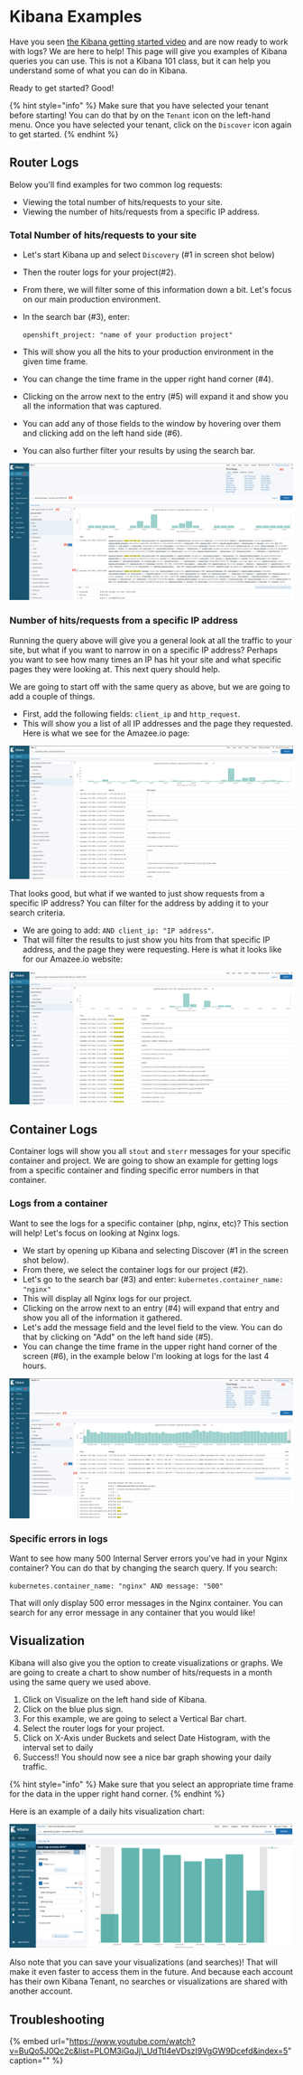 # Kibana Examples

Have you seen [the Kibana getting started video](https://www.elastic.co/webinars/getting-started-kibana) and are now ready to work with logs? We are here to help! This page will give you examples of Kibana queries you can use. This is not a Kibana 101 class, but it can help you understand some of what you can do in Kibana.

Ready to get started? Good!

{% hint style="info" %}
Make sure that you have selected your tenant before starting! You can do that by on the `Tenant` icon on the left-hand menu. Once you have selected your tenant, click on the `Discover` icon again to get started.
{% endhint %}

## Router Logs

Below you'll find examples for two common log requests:

* Viewing the total number of hits/requests to your site.
* Viewing the number of hits/requests from a specific IP address.

### Total Number of hits/requests to your site

* Let's start Kibana up and select `Discovery` \(\#1 in screen shot below\)
* Then the router logs for your project\(\#2\).
* From there, we will filter some of this information down a bit. Let's focus on our main production environment.
* In the search bar \(\#3\), enter:

  `openshift_project: "name of your production project"`

* This will show you all the hits to your production environment in the given time frame.
* You can change the time frame in the upper right hand corner \(\#4\).
* Clicking on the arrow next to the entry \(\#5\) will expand it and show you all the information that was captured.
* You can add any of those fields to the window by hovering over them and clicking add on the left hand side \(\#6\).
* You can also further filter your results by using the search bar.

![How to get the total number of hits/requests to your site in Kibana.](../.gitbook/assets/kibana_example1%20%282%29.png)

### Number of hits/requests from a specific IP address

Running the query above will give you a general look at all the traffic to your site, but what if you want to narrow in on a specific IP address? Perhaps you want to see how many times an IP has hit your site and what specific pages they were looking at. This next query should help.

We are going to start off with the same query as above, but we are going to add a couple of things.

* First, add the following fields: `client_ip` and `http_request`.
* This will show you a list of all IP addresses and the page they requested. Here is what we see for the Amazee.io page:

![All IP addresses and the page they requested.](../.gitbook/assets/kibana_example2%20%282%29%20%282%29.png)

That looks good, but what if we wanted to just show requests from a specific IP address? You can filter for the address by adding it to your search criteria.

* We are going to add: `AND client_ip: "IP address"`.
* That will filter the results to just show you hits from that specific IP address, and the page they were requesting. Here is what it looks like for our Amazee.io website:

![Hits from a specific IP address.](../.gitbook/assets/kibana_example3%20%282%29%20%281%29.png)

## Container Logs

Container logs will show you all `stout` and `sterr` messages for your specific container and project. We are going to show an example for getting logs from a specific container and finding specific error numbers in that container.

### Logs from a container

Want to see the logs for a specific container \(php, nginx, etc\)? This section will help! Let's focus on looking at Nginx logs.

* We start by opening up Kibana and selecting Discover \(\#1 in the screen shot below\).
* From there, we select the container logs for our project \(\#2\).
* Let's go to the search bar \(\#3\) and enter: `kubernetes.container_name: "nginx"`
* This will display all Nginx logs for our project.
* Clicking on the arrow next to an entry \(\#4\) will expand that entry and show you all of the information it gathered.
* Let's add the message field and the level field to the view. You can do that by clicking on "Add" on the left hand side \(\#5\).
* You can change the time frame in the upper right hand corner of the screen \(\#6\), in the example below I'm looking at logs for the last 4 hours.

![](../.gitbook/assets/kibana_example4%20%282%29.png)

### Specific errors in logs

Want to see how many 500 Internal Server errors you've had in your Nginx container? You can do that by changing the search query. If you search:

`kubernetes.container_name: "nginx" AND message: "500"`

That will only display 500 error messages in the Nginx container. You can search for any error message in any container that you would like!

## Visualization

Kibana will also give you the option to create visualizations or graphs. We are going to create a chart to show number of hits/requests in a month using the same query we used above.

1. Click on Visualize on the left hand side of Kibana.
2. Click on the blue plus sign.
3. For this example, we are going to select a Vertical Bar chart.
4. Select the router logs for your project.
5. Click on X-Axis under Buckets and select Date Histogram, with the interval set to daily
6. Success!! You should now see a nice bar graph showing your daily traffic.

{% hint style="info" %}
Make sure that you select an appropriate time frame for the data in the upper right hand corner.
{% endhint %}

Here is an example of a daily hits visualization chart:

![Daily hits visualization chart.](../.gitbook/assets/kibana_example5%20%282%29%20%281%29.png)

Also note that you can save your visualizations \(and searches\)! That will make it even faster to access them in the future. And because each account has their own Kibana Tenant, no searches or visualizations are shared with another account.

## Troubleshooting

{% embed url="https://www.youtube.com/watch?v=BuQo5J0Qc2c&list=PLOM3iGqJj\_UdTtl4eVDszI9VgGW9Dcefd&index=5" caption="" %}

